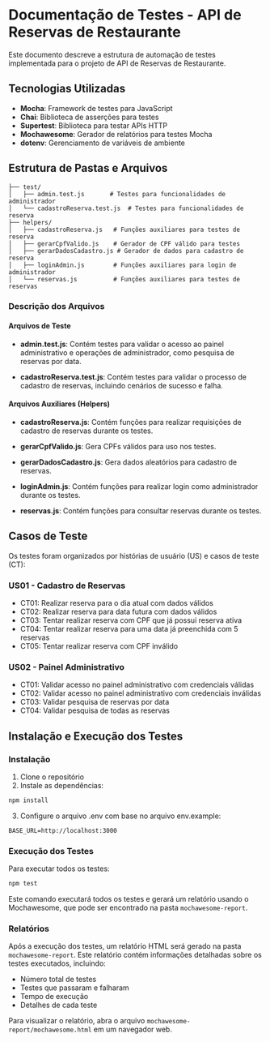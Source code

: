 # Documentação de Testes - API de Reservas de Restaurante

Este documento descreve a estrutura de automação de testes implementada para o projeto de API de Reservas de Restaurante.

## Tecnologias Utilizadas

- **Mocha**: Framework de testes para JavaScript
- **Chai**: Biblioteca de asserções para testes
- **Supertest**: Biblioteca para testar APIs HTTP
- **Mochawesome**: Gerador de relatórios para testes Mocha
- **dotenv**: Gerenciamento de variáveis de ambiente

## Estrutura de Pastas e Arquivos

```
├── test/
│   ├── admin.test.js       # Testes para funcionalidades de administrador
│   └── cadastroReserva.test.js  # Testes para funcionalidades de reserva
├── helpers/
│   ├── cadastroReserva.js   # Funções auxiliares para testes de reserva
│   ├── gerarCpfValido.js    # Gerador de CPF válido para testes
│   ├── gerarDadosCadastro.js # Gerador de dados para cadastro de reserva
│   ├── loginAdmin.js        # Funções auxiliares para login de administrador
│   └── reservas.js          # Funções auxiliares para testes de reservas
```

### Descrição dos Arquivos

#### Arquivos de Teste

- **admin.test.js**: Contém testes para validar o acesso ao painel administrativo e operações de administrador, como pesquisa de reservas por data.

- **cadastroReserva.test.js**: Contém testes para validar o processo de cadastro de reservas, incluindo cenários de sucesso e falha.

#### Arquivos Auxiliares (Helpers)

- **cadastroReserva.js**: Contém funções para realizar requisições de cadastro de reservas durante os testes.

- **gerarCpfValido.js**: Gera CPFs válidos para uso nos testes.

- **gerarDadosCadastro.js**: Gera dados aleatórios para cadastro de reservas.

- **loginAdmin.js**: Contém funções para realizar login como administrador durante os testes.

- **reservas.js**: Contém funções para consultar reservas durante os testes.

## Casos de Teste

Os testes foram organizados por histórias de usuário (US) e casos de teste (CT):

### US01 - Cadastro de Reservas
- CT01: Realizar reserva para o dia atual com dados válidos
- CT02: Realizar reserva para data futura com dados válidos
- CT03: Tentar realizar reserva com CPF que já possui reserva ativa
- CT04: Tentar realizar reserva para uma data já preenchida com 5 reservas
- CT05: Tentar realizar reserva com CPF inválido

### US02 - Painel Administrativo
- CT01: Validar acesso no painel administrativo com credenciais válidas
- CT02: Validar acesso no painel administrativo com credenciais inválidas
- CT03: Validar pesquisa de reservas por data
- CT04: Validar pesquisa de todas as reservas

## Instalação e Execução dos Testes

### Instalação

1. Clone o repositório
2. Instale as dependências:

```bash
npm install
```

3. Configure o arquivo .env com base no arquivo env.example:

```
BASE_URL=http://localhost:3000
```

### Execução dos Testes

Para executar todos os testes:

```bash
npm test
```

Este comando executará todos os testes e gerará um relatório usando o Mochawesome, que pode ser encontrado na pasta `mochawesome-report`.

### Relatórios

Após a execução dos testes, um relatório HTML será gerado na pasta `mochawesome-report`. Este relatório contém informações detalhadas sobre os testes executados, incluindo:

- Número total de testes
- Testes que passaram e falharam
- Tempo de execução
- Detalhes de cada teste

Para visualizar o relatório, abra o arquivo `mochawesome-report/mochawesome.html` em um navegador web.